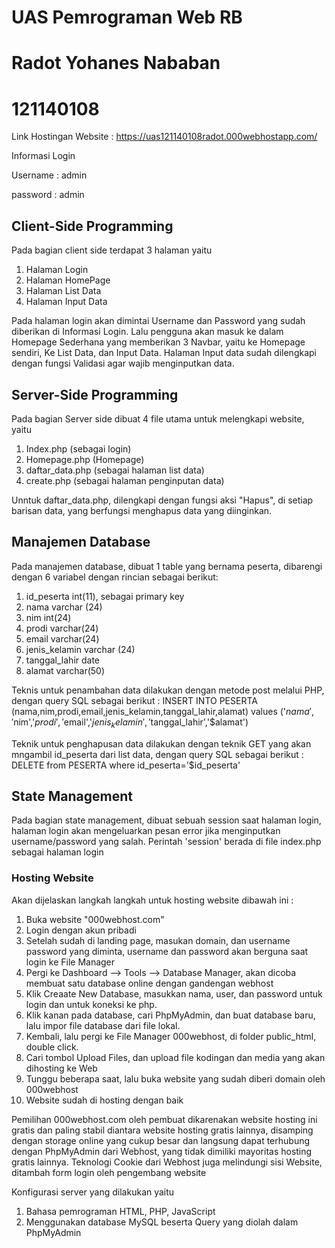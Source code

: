 # UAS Pemrograman Web RB
# Radot Yohanes Nababan
# 121140108

Link Hostingan Website : https://uas121140108radot.000webhostapp.com/

Informasi Login

Username : admin

password : admin


 ## Client-Side Programming

 Pada bagian client side terdapat 3 halaman yaitu
   1. Halaman Login
   2. Halaman HomePage
   3. Halaman List Data
   4. Halaman Input Data

Pada halaman login akan dimintai Username dan Password yang sudah diberikan di Informasi Login. Lalu pengguna akan masuk ke dalam Homepage Sederhana yang memberikan 3 Navbar, yaitu ke Homepage sendiri, Ke List Data, dan Input Data. Halaman Input data sudah dilengkapi dengan fungsi Validasi agar wajib menginputkan data.

## Server-Side Programming
  Pada bagian Server side dibuat 4 file utama untuk melengkapi website, yaitu
  1. Index.php (sebagai login)
  2. Homepage.php (Homepage)
  3. daftar_data.php (sebagai halaman list data)
  4. create.php (sebagai halaman penginputan data)

  Unntuk daftar_data.php, dilengkapi dengan fungsi aksi "Hapus", di setiap barisan data, yang berfungsi menghapus data yang diinginkan.

## Manajemen Database
  Pada manajemen database, dibuat 1 table yang bernama peserta, dibarengi dengan 6 variabel dengan rincian sebagai berikut:
  1. id_peserta int(11), sebagai primary key
  2. nama varchar (24)
  3. nim int(24)
  4. prodi varchar(24)
  5. email varchar(24)
  6. jenis_kelamin varchar (24)
  7. tanggal_lahir date
  8. alamat varchar(50)

Teknis untuk penambahan data dilakukan dengan metode post melalui PHP, dengan query SQL sebagai berikut :
INSERT INTO PESERTA (nama,nim,prodi,email,jenis_kelamin,tanggal_lahir,alamat) values
('$nama','$nim','$prodi','$email','$jenis_kelamin','$tanggal_lahir','$alamat')

Teknik untuk penghapusan data dilakukan dengan teknik GET yang akan mngambil id_peserta dari list data, dengan query SQL sebagai berikut :
DELETE from PESERTA where id_peserta='$id_peserta'

## State Management
Pada bagian state management, dibuat sebuah session saat halaman login, halaman login akan mengeluarkan pesan error jika menginputkan username/password yang salah. Perintah 'session' berada di file index.php sebagai halaman login

### Hosting Website
Akan dijelaskan langkah langkah untuk hosting website dibawah ini :
  1. Buka website "000webhost.com"
  2. Login dengan akun pribadi
  3. Setelah sudah di landing page, masukan domain, dan username password yang diminta, username dan password akan berguna saat login ke File Manager
  4. Pergi ke Dashboard --> Tools --> Database Manager, akan dicoba membuat satu database online dengan gandengan webhost
  5.  Klik Creaate New Database, masukkan nama, user, dan password untuk login dan untuk koneksi ke php.
  6.  Klik kanan pada database, cari PhpMyAdmin, dan buat database baru, lalu impor file database dari file lokal.
  8.  Kembali, lalu pergi ke File Manager 000webhost, di folder public_html, double click.
  9.  Cari tombol Upload Files, dan upload file kodingan dan media yang akan dihosting ke Web
  10.  Tunggu beberapa saat, lalu buka website yang sudah diberi domain oleh 000webhost
  11.  Website sudah di hosting dengan baik

Pemilihan 000webhost.com oleh pembuat dikarenakan website hosting ini gratis dan paling stabil diantara website hosting gratis lainnya, disamping dengan storage online yang cukup besar dan langsung dapat terhubung dengan PhpMyAdmin dari Webhost, yang tidak dimiliki mayoritas hosting gratis lainnya.
Teknologi Cookie dari Webhost juga melindungi sisi Website, ditambah form login oleh pengembang website

  Konfigurasi server yang dilakukan yaitu
1. Bahasa pemrograman HTML, PHP, JavaScript
2. Menggunakan database MySQL beserta Query yang diolah dalam PhpMyAdmin
     
  
